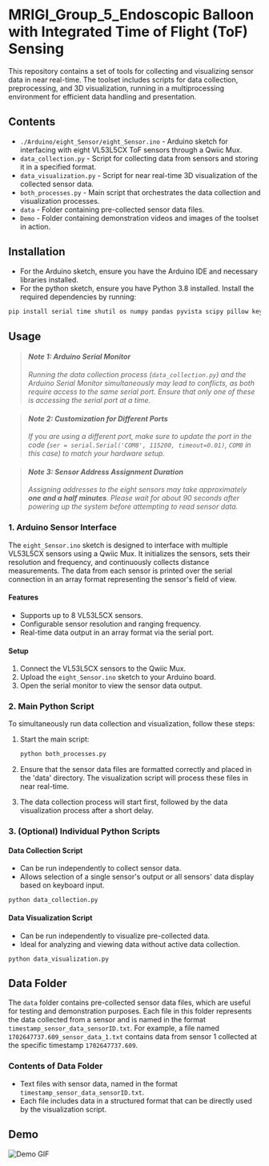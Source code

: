 # MRIGI_Group_5_Endoscopic Balloon with Integrated Time of Flight (ToF) Sensing

This repository contains a set of tools for collecting and visualizing sensor data in near real-time. The toolset includes scripts for data collection, preprocessing, and 3D visualization, running in a multiprocessing environment for efficient data handling and presentation.

## Contents

- `./Arduino/eight_Sensor/eight_Sensor.ino` - Arduino sketch for interfacing with eight VL53L5CX ToF sensors through a Qwiic Mux.
- `data_collection.py` - Script for collecting data from sensors and storing it in a specified format.
- `data_visualization.py` - Script for near real-time 3D visualization of the collected sensor data.
- `both_processes.py` - Main script that orchestrates the data collection and visualization processes.
- `data` - Folder containing pre-collected sensor data files.
- `Demo` - Folder containing demonstration videos and images of the toolset in action.

## Installation

- For the Arduino sketch, ensure you have the Arduino IDE and necessary libraries installed.
- For the python sketch, ensure you have Python 3.8 installed. Install the required dependencies by running:

```bash
pip install serial time shutil os numpy pandas pyvista scipy pillow keyboard multiprocessing
```

## Usage

> #### *Note 1: Arduino Serial Monitor*
>
> *Running the data collection process (`data_collection.py`) and the Arduino Serial Monitor simultaneously may lead to conflicts, as both require access to the same serial port. Ensure that only one of these is accessing the serial port at a time.*

> #### *Note 2: Customization for Different Ports*
>
> *If you are using a different port, make sure to update the port in the code (`ser = serial.Serial('COM8', 115200, timeout=0.01)`, `COM8` in this case) to match your hardware setup.*

> #### *Note 3: Sensor Address Assignment Duration*
>
> *Assigning addresses to the eight sensors may take approximately **one and a half minutes**. Please wait for about 90 seconds after powering up the system before attempting to read sensor data.*

### 1. Arduino Sensor Interface

The `eight_Sensor.ino` sketch is designed to interface with multiple VL53L5CX sensors using a Qwiic Mux. It initializes the sensors, sets their resolution and frequency, and continuously collects distance measurements. The data from each sensor is printed over the serial connection in an array format representing the sensor's field of view.

#### Features

- Supports up to 8 VL53L5CX sensors.
- Configurable sensor resolution and ranging frequency.
- Real-time data output in an array format via the serial port.

#### Setup

1. Connect the VL53L5CX sensors to the Qwiic Mux.
2. Upload the `eight_Sensor.ino` sketch to your Arduino board.
3. Open the serial monitor to view the sensor data output.

### 2. Main Python Script

To simultaneously run data collection and visualization, follow these steps:

1. Start the main script:

   ```bash
   python both_processes.py
   ```

2. Ensure that the sensor data files are formatted correctly and placed in the 'data' directory. The visualization script will process these files in near real-time.

3. The data collection process will start first, followed by the data visualization process after a short delay.

### 3. (Optional) Individual Python Scripts

#### Data Collection Script

- Can be run independently to collect sensor data.
- Allows selection of a single sensor's output or all sensors' data display based on keyboard input.

```
python data_collection.py
```

#### Data Visualization Script

- Can be run independently to visualize pre-collected data.
- Ideal for analyzing and viewing data without active data collection.

```
python data_visualization.py
```

## Data Folder

The `data` folder contains pre-collected sensor data files, which are useful for testing and demonstration purposes. Each file in this folder represents the data collected from a sensor and is named in the format `timestamp_sensor_data_sensorID.txt`. For example, a file named `1702647737.609_sensor_data_1.txt` contains data from sensor 1 collected at the specific timestamp `1702647737.609`.

### Contents of Data Folder

- Text files with sensor data, named in the format `timestamp_sensor_data_sensorID.txt`.
- Each file includes data in a structured format that can be directly used by the visualization script.

## Demo

![Demo GIF](https://github.com/Eins51/MRIGI_Group_5/blob/master/Demo/Demo%20-%20Pressing%20Effect.gif?raw=true)